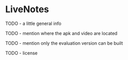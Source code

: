 # LiveNotes

TODO - a little general info

TODO - mention where the apk and video are located

TODO - mention only the evaluation version can be built

TODO - license
